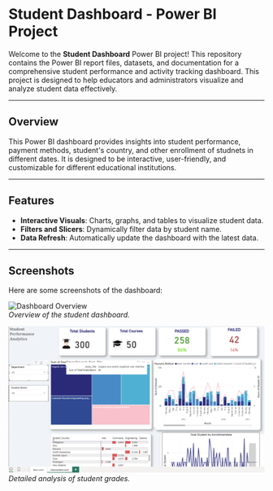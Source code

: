 # Student Dashboard - Power BI Project

Welcome to the **Student Dashboard** Power BI project! This repository contains the Power BI report files, datasets, and documentation for a comprehensive student performance and activity tracking dashboard. This project is designed to help educators and administrators visualize and analyze student data effectively.

---

## Overview

This Power BI dashboard provides insights into student performance, payment methods, student's country, and other enrollment of studnets in different dates. It is designed to be interactive, user-friendly, and customizable for different educational institutions.

---

## Features

- **Interactive Visuals**: Charts, graphs, and tables to visualize student data.
- **Filters and Slicers**: Dynamically filter data by student name.
- **Data Refresh**: Automatically update the dashboard with the latest data.

---

## Screenshots

Here are some screenshots of the dashboard:

![Dashboard Overview]()  
*Overview of the student dashboard.*

![Grades Analysis](https://github.com/ShramanTuladhar/PowerBI_portfolio_projects/blob/main/Screenshot%202025-03-16%20115637.png)  
*Detailed analysis of student grades.*

